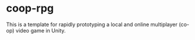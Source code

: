 # coop-rpg

This is a template for rapidly prototyping a local and online multiplayer (co-op) video game in Unity.
